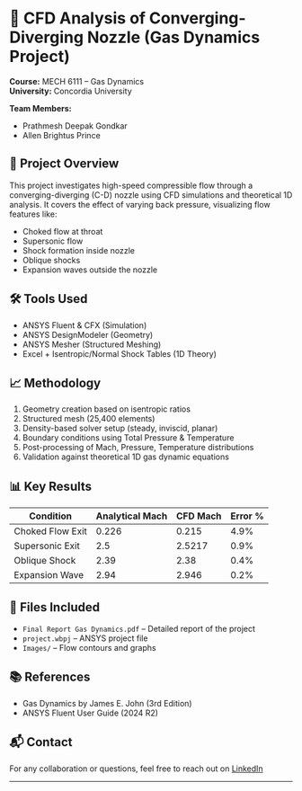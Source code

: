 # 🚀 CFD Analysis of Converging-Diverging Nozzle (Gas Dynamics Project)

**Course:** MECH 6111 – Gas Dynamics  
**University:** Concordia University 

**Team Members:**  
- Prathmesh Deepak Gondkar  
- Allen Brightus Prince  

## 📌 Project Overview

This project investigates high-speed compressible flow through a converging-diverging (C-D) nozzle using CFD simulations and theoretical 1D analysis. It covers the effect of varying back pressure, visualizing flow features like:

- Choked flow at throat
- Supersonic flow
- Shock formation inside nozzle
- Oblique shocks
- Expansion waves outside the nozzle

## 🛠 Tools Used
- ANSYS Fluent & CFX (Simulation)
- ANSYS DesignModeler (Geometry)
- ANSYS Mesher (Structured Meshing)
- Excel + Isentropic/Normal Shock Tables (1D Theory)

## 📈 Methodology

1. Geometry creation based on isentropic ratios
2. Structured mesh (25,400 elements)
3. Density-based solver setup (steady, inviscid, planar)
4. Boundary conditions using Total Pressure & Temperature
5. Post-processing of Mach, Pressure, Temperature distributions
6. Validation against theoretical 1D gas dynamic equations

## 📊 Key Results

| Condition         | Analytical Mach | CFD Mach | Error % |
|------------------|------------------|----------|---------|
| Choked Flow Exit | 0.226            | 0.215    | 4.9%    |
| Supersonic Exit  | 2.5              | 2.5217   | 0.9%    |
| Oblique Shock    | 2.39             | 2.38     | 0.4%    |
| Expansion Wave   | 2.94             | 2.946    | 0.2%    |

## 📂 Files Included

- `Final Report Gas Dynamics.pdf` – Detailed report of the project  
- `project.wbpj` – ANSYS project file  
- `Images/` – Flow contours and graphs

## 📚 References

- Gas Dynamics by James E. John (3rd Edition)
- ANSYS Fluent User Guide (2024 R2)

## 📬 Contact
For any collaboration or questions, feel free to reach out on [LinkedIn]([https://www.linkedin.com/in/prathmeshgondkar)

---

